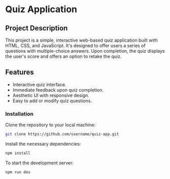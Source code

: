 # Quiz Application

## Project Description

This project is a simple, interactive web-based quiz application built with HTML, CSS, and JavaScript. It's designed to offer users a series of questions with multiple-choice answers. Upon completion, the quiz displays the user's score and offers an option to retake the quiz.

## Features

- Interactive quiz interface.
- Immediate feedback upon quiz completion.
- Aesthetic UI with responsive design.
- Easy to add or modify quiz questions.

### Installation

Clone the repository to your local machine:

```bash
git clone https://github.com/username/quiz-app.git
```
Install the necessary dependencies:

```bash
npm install
```
To start the development server:

```bash
npm run dev
```
